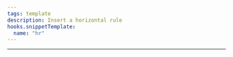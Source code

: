 ```yaml
---
tags: template
description: Insert a horizontal rule
hooks.snippetTemplate:
  name: "hr"
---
```

---
